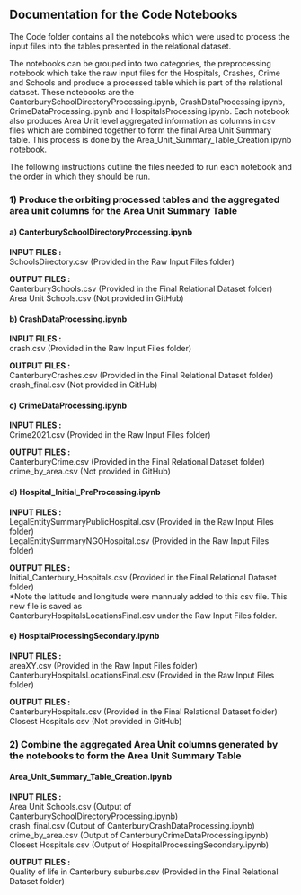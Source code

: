 ## Documentation for the Code Notebooks

The Code folder contains all the notebooks which were used to process the input files into the tables presented in the relational dataset. 

The notebooks can be grouped into two categories, the preprocessing notebook which take the raw input files for the Hospitals, Crashes, Crime and Schools and 
produce a processed table which is part of the relational dataset. These notebooks are the CanterburySchoolDirectoryProcessing.ipynb, CrashDataProcessing.ipynb, 
CrimeDataProcessing.ipynb and HospitalsProcessing.ipynb. Each notebook also produces Area Unit level aggregated information as columns in csv files which are 
combined together to form the final Area Unit Summary table. This process is done by the Area_Unit_Summary_Table_Creation.ipynb notebook.

The following instructions outline the files needed to run each notebook and the order in which they should be run.

### 1) Produce the orbiting processed tables and the aggregated area unit columns for the Area Unit Summary Table

#### a) CanterburySchoolDirectoryProcessing.ipynb

**INPUT FILES :**  
SchoolsDirectory.csv (Provided in the Raw Input Files folder)

**OUTPUT FILES :**  
CanterburySchools.csv (Provided in the Final Relational Dataset folder)  
Area Unit Schools.csv (Not provided in GitHub)

#### b) CrashDataProcessing.ipynb

**INPUT FILES :**  
crash.csv (Provided in the Raw Input Files folder)

**OUTPUT FILES :**  
CanterburyCrashes.csv (Provided in the Final Relational Dataset folder)  
crash_final.csv (Not provided in GitHub)

#### c) CrimeDataProcessing.ipynb

**INPUT FILES :**  
Crime2021.csv (Provided in the Raw Input Files folder)  

**OUTPUT FILES :**  
CanterburyCrime.csv (Provided in the Final Relational Dataset folder)  
crime_by_area.csv (Not provided in GitHub)  

#### d) Hospital_Initial_PreProcessing.ipynb

**INPUT FILES :**  
LegalEntitySummaryPublicHospital.csv (Provided in the Raw Input Files folder)  
LegalEntitySummaryNGOHospital.csv (Provided in the Raw Input Files folder)  

**OUTPUT FILES :**  
Initial_Canterbury_Hospitals.csv (Provided in the Final Relational Dataset folder)  
*Note the latitude and longitude were mannualy added to this csv file. This new file is saved as    
CanterburyHospitalsLocationsFinal.csv under the Raw Input Files folder.  

#### e) HospitalProcessingSecondary.ipynb

**INPUT FILES :**   
areaXY.csv (Provided in the Raw Input Files folder)  
CanterburyHospitalsLocationsFinal.csv (Provided in the Raw Input Files folder)  

**OUTPUT FILES :**   
CanterburyHospitals.csv (Provided in the Final Relational Dataset folder)  
Closest Hospitals.csv (Not provided in GitHub)  

### 2) Combine the aggregated Area Unit columns generated by the notebooks to form the Area Unit Summary Table

#### Area_Unit_Summary_Table_Creation.ipynb

**INPUT FILES :**   
Area Unit Schools.csv (Output of CanterburySchoolDirectoryProcessing.ipynb)  
crash_final.csv (Output of CanterburyCrashDataProcessing.ipynb)  
crime_by_area.csv (Output of CanterburyCrimeDataProcessing.ipynb)  
Closest Hospitals.csv (Output of HospitalProcessingSecondary.ipynb)  

**OUTPUT FILES :**   
Quality of life in Canterbury suburbs.csv (Provided in the Final Relational Dataset folder)  

